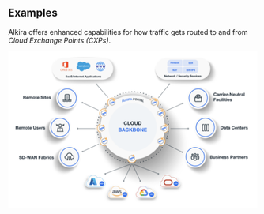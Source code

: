 ## Examples
Alkira offers enhanced capabilities for how traffic gets routed to and from _Cloud Exchange Points (CXPs)_.

![Alkira](./images/backbone.png)